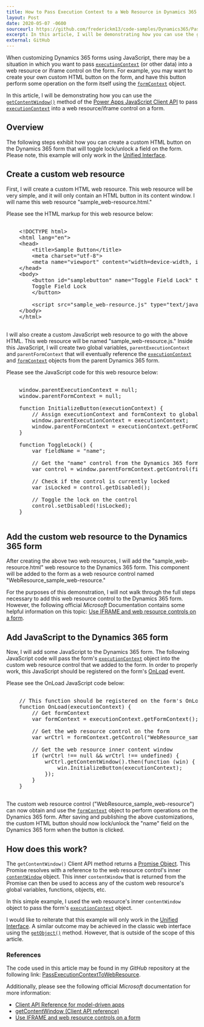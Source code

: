 ```yaml
---
title: How to Pass Execution Context to a Web Resource in Dynamics 365
layout: Post
date: 2020-05-07 -0600
sourceurl: https://github.com/frederickm13/code-samples/Dynamics365/PassFormContextToWebResource
excerpt: In this article, I will be demonstrating how you can use the getContentWindow() method of the Power Apps JavaScript Client API to pass executionContext into a web resource/iframe control on a form. 
external: GitHub
---
```


When customizing Dynamics 365 forms using JavaScript, there may be a situation in which you want to pass [`executionContext`](https://docs.microsoft.com/en-us/powerapps/developer/model-driven-apps/clientapi/reference/executioncontext) (or other data) into a web resource or iframe control on the form. For example, you may want to create your own custom HTML button on the form, and have this button perform some operation on the form itself using the [`formContext`](https://docs.microsoft.com/en-us/powerapps/developer/model-driven-apps/clientapi/reference/executioncontext/getformcontext) object. 

In this article, I will be demonstrating how you can use the [`getContentWindow()`](https://docs.microsoft.com/en-us/powerapps/developer/model-driven-apps/clientapi/reference/controls/getcontentwindow) method of the [Power Apps JavaScript Client API](https://docs.microsoft.com/en-us/powerapps/developer/model-driven-apps/clientapi/reference) to pass [`executionContext`](https://docs.microsoft.com/en-us/powerapps/developer/model-driven-apps/clientapi/reference/executioncontext) into a web resource/iframe control on a form. 

## Overview
The following steps exhibit how you can create a custom HTML button on the Dynamics 365 form that will toggle lock/unlock a field on the form. Please note, this example will only work in the [Unified Interface](https://docs.microsoft.com/en-us/powerapps/user/unified-interface).

## Create a custom web resource
First, I will create a custom HTML web resource. This web resource will be very simple, and it will only contain an HTML button in its content window. I will name this web resource "sample_web-resource.html." 

Please see the HTML markup for this web resource below:

<pre class="w3-light-grey w3-round-large" style="overflow: auto;">

    &lt;!DOCTYPE html&gt;
    &lt;html lang="en"&gt;
    &lt;head&gt;
        &lt;title&gt;Sample Button&lt;/title&gt;
        &lt;meta charset="utf-8"&gt;
        &lt;meta name="viewport" content="width=device-width, initial-scale=1"&gt;
    &lt;/head&gt;
    &lt;body&gt;
        &lt;button id="samplebutton" name="Toggle Field Lock" title="Toggle lock/unlock the field" onclick="ToggleLock()"&gt;
        Toggle Field Lock
        &lt;/button&gt;

        &lt;script src="sample_web-resource.js" type="text/javascript"&gt;&lt;/script&gt;
    &lt;/body&gt;
    &lt;/html&gt;

</pre>

I will also create a custom JavaScript web resource to go with the above HTML. This web resource will be named "sample_web-resource.js." Inside this JavaScript, I will create two global variables, `parentExecutionContext` and `parentFormContext` that will eventually reference the [`executionContext`](https://docs.microsoft.com/en-us/powerapps/developer/model-driven-apps/clientapi/reference/execution-context) and [`formContext`](https://docs.microsoft.com/en-us/powerapps/developer/model-driven-apps/clientapi/reference/executioncontext/getformcontext) objects from the parent Dynamics 365 form.

Please see the JavaScript code for this web resource below:

<pre class="w3-light-grey w3-round-large" style="overflow: auto;">

    window.parentExecutionContext = null;
    window.parentFormContext = null;

    function InitializeButton(executionContext) {
        // Assign executionContext and formContext to global variables within the web resource
        window.parentExecutionContext = executionContext;
        window.parentFormContext = executionContext.getFormContext();
    }

    function ToggleLock() {
        var fieldName = "name";

        // Get the "name" control from the Dynamics 365 form
        var control = window.parentFormContext.getControl(fieldName);

        // Check if the control is currently locked
        var isLocked = control.getDisabled();
        
        // Toggle the lock on the control
        control.setDisabled(!isLocked);
    }

</pre>

## Add the custom web resource to the Dynamics 365 form
After creating the above two web resources, I will add the "sample_web-resource.html" web resource to the Dynamics 365 form. This component will be added to the form as a web resource control named "WebResource_sample_web-resource." 

For the purposes of this demonstration, I will not walk through the full steps necessary to add this web resource control to the Dynamics 365 form. However, the following official *Microsoft* Documentation contains some helpful information on this topic: [Use IFRAME and web resource controls on a form](https://docs.microsoft.com/en-us/powerapps/developer/model-driven-apps/use-iframe-and-web-resource-controls-on-a-form).

## Add JavaScript to the Dynamics 365 form
Now, I will add some JavaScript to the Dynamics 365 form. The following JavaScript code will pass the form's [`executionContext`](https://docs.microsoft.com/en-us/powerapps/developer/model-driven-apps/clientapi/reference/execution-context) object into the custom web resource control that we added to the form. In order to properly work, this JavaScript should be registered on the form's [OnLoad](https://docs.microsoft.com/en-us/powerapps/developer/model-driven-apps/clientapi/reference/events/form-onload) event. 

Please see the OnLoad JavaScript code below:

<pre class="w3-light-grey w3-round-large" style="overflow: auto;">

    // This function should be registered on the form's OnLoad event
    function OnLoad(executionContext) {
        // Get formContext
        var formContext = executionContext.getFormContext();

        // Get the web resource control on the form
        var wrCtrl = formContext.getControl("WebResource_sample_web-resource");

        // Get the web resource inner content window
        if (wrCtrl !== null && wrCtrl !== undefined) {
            wrCtrl.getContentWindow().then(function (win) {
                win.InitializeButton(executionContext);
            });
        }
    }

</pre>

The custom web resource control ("WebResource_sample_web-resource") can now obtain and use the [`formContext`](https://docs.microsoft.com/en-us/powerapps/developer/model-driven-apps/clientapi/reference/executioncontext/getformcontext) object to perform operations on the Dynamics 365 form. After saving and publishing the above customizations, the custom HTML button should now lock/unlock the "name" field on the Dynamics 365 form when the button is clicked.

## How does this work?
The `getContentWindow()` Client API method returns a [Promise Object](https://developer.mozilla.org/en-US/docs/web/javascript/reference/global_objects/promise). This Promise resolves with a reference to the web resource control's inner [`contentWindow`](https://developer.mozilla.org/en-US/docs/Web/API/HTMLIFrameElement/contentWindow) object. This inner `contentWindow` that is returned from the Promise can then be used to access any of the custom web resource's global variables, functions, objects, etc. 

In this simple example, I used the web resource's inner `contentWindow` object to pass the form's [`executionContext`](https://docs.microsoft.com/en-us/powerapps/developer/model-driven-apps/clientapi/reference/execution-context) object. 

I would like to reiterate that this example will only work in the [Unified Interface](https://docs.microsoft.com/en-us/powerapps/user/unified-interface). A similar outcome may be achieved in the classic web interface using the [`getObject()`](https://docs.microsoft.com/en-us/powerapps/developer/model-driven-apps/clientapi/reference/controls/getobject) method. However, that is outside of the scope of this article.

### References
The code used in this article may be found in my *GitHub* repository at the following link: [PassExecutionContextToWebResource](https://github.com/frederickm13/code-samples/tree/master/Dynamics365/PassExecutionContextToWebResource).

Additionally, please see the following official *Microsoft* documentation for more information:
- [Client API Reference for model-driven apps](https://docs.microsoft.com/en-us/powerapps/developer/model-driven-apps/clientapi/reference)
- [getContentWindow (Client API reference)](https://docs.microsoft.com/en-us/powerapps/developer/model-driven-apps/clientapi/reference/controls/getcontentwindow)
- [Use IFRAME and web resource controls on a form](https://docs.microsoft.com/en-us/powerapps/developer/model-driven-apps/use-iframe-and-web-resource-controls-on-a-form)